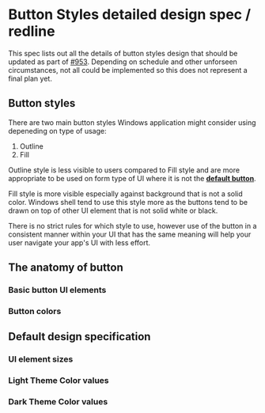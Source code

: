 # Button Styles detailed design spec / redline
This spec lists out all the details of button styles design that should be updated as part of [#953](https://github.com/microsoft/microsoft-ui-xaml/issues/953). Depending on schedule and other unforseen circumstances, not all could be implemented so this does not represent a final plan yet.

## Button styles
There are two main button styles Windows application might consider using depeneding on type of usage:
1. Outline
2. Fill

Outline style is less visible to users compared to Fill style and are more appropriate to be used on form type of UI where it is not the [**default button**](https://docs.microsoft.com/en-us/windows/uwp/design/controls-and-patterns/dialogs-and-flyouts/dialogs#defaultbutton).

Fill style is more visible especially against background that is not a solid color. Windows shell tend to use this style more as the buttons tend to be drawn on top of other UI element that is not solid white or black.

There is no strict rules for which style to use, however use of the button in a consistent manner within your UI that has the same meaning will help your user navigate your app's UI with less effort.

## The anatomy of button

### Basic button UI elements

### Button colors

## Default design specification
### UI element sizes

### Light Theme Color values

### Dark Theme Color values
